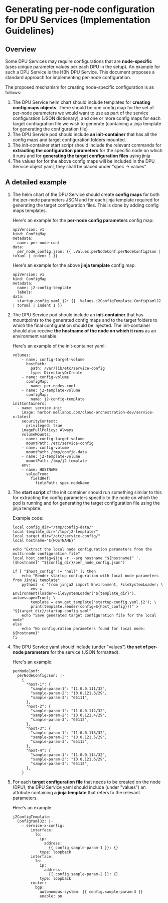 # Generating per-node configuration for DPU Services (Implementation Guidelines)

## Overview
Some DPU Services may require configurations that are **node-specific** (uses unique parameter values per each DPU in the setup). An example for such a DPU Service is the HBN DPU Service.
This document proposes a standard approach for implementing per-node configuration.

The proposed mechanism for creating node-specific configuration is as follows:

1. The DPU Service helm chart should include templates for **creating config maps objects**. There should be one config map for the set of per-node parameters we would want to use as part of the service configuration (JSON dictionary), and one or more config maps for each target confiugration file we wish to generate (containing a jinja template for generating the configuration file)
2. The DPU Service pod should include **an init-container** that has all the config maps and target configuration folders mounted. 
3. The init-container start script should include the relevant commands for **extracting the configuration parameters** for the specific node on which it runs and for **generating the target configuration files** using jinja
4. The values for for the above config maps will be included in the DPU Service object yaml, they shall be placed under "spec -> values"

## A detailed example

1. The helm chart of the DPU Service should create **config maps** for both the per-node parameters JSON and for each jinja template required for generating the target configuration files. This is done by adding config maps templates.
   
    Here's an example for the **per-node config parameters** config map:
    
    ```
    apiVersion: v1
    kind: ConfigMap
    metadata:
      name: per-node-conf
    data:
      per_node_config.json: {{ .Values.perNodeConf.perNodeConfigJson | toYaml | indent 1 }}
    ```

    Here's an example for the above **jinja template** config map:
    
    ```
    apiVersion: v1
    kind: ConfigMap
    metadata:
      name: j2-config-template
      labels:
    data:
      startup-config.yaml.j2: {{ .Values.j2ConfigTemplate.ConfigYamlJ2 | toYaml | indent 1 }}
    ```

2. The DPU Service pod should include an **init-container** that has mountpoints to the generated config maps and to the target folders to which the final configuration should be injected. The init-container should also receive **the hostname of the node on which it runs** as an environment variable.

    Here's an example of the init-container yaml:
    ```
    volumes:
        - name: config-target-volume
          hostPath:
            path: /var/lib/etc/service-config
            type: DirectoryOrCreate
        - name: config-volume
          configMap:
            name: per-nodes-conf
        - name: j2-template-volume
          configMap:
            name: j2-config-template
    initContainers:
      - name: service-init
        image: harbor.mellanox.com/cloud-orchestration-dev/service-x:latest
        securityContext:
          privileged: true
        imagePullPolicy: Always
        volumeMounts:
        - name: config-target-volume
          mountPath: /etc/service-config
        - name: config-volume
          mountPath: /tmp/config-data
        - name: j2-template-volume
          mountPath: /tmp/j2-template
        env:
        - name: HOSTNAME
          valueFrom:
            fieldRef:
              fieldPath: spec.nodeName
    ```

3. The **start script** of the init container should run something similar to this for extracting the config parameters specific to the node on which the pod is running and for generating the target configuration file using the jinja template.

    Example code:

    ```
    local config_dir="/tmp/config-data/"
    local template_dir="/tmp/j2-template/"
    local target_dir="/etc/service-config/"
    local hostname="${HOSTNAME}"

    echo "Extract the local node configuration parameters from the multi-node configuration file"
    local host_config=$(jq -r --arg hostname "${hostname}" '.[$hostname]' "${config_dir}/per_node_config.json")

    if [ "$host_config" != "null" ]; then
        echo "Render startup configuration with local node parameters from Jinja2 template"
        python3 -c "from jinja2 import Environment, FileSystemLoader; \
            env = Environment(loader=FileSystemLoader('${template_dir}'), autoescape=True); \
            template = env.get_template('startup-config.yaml.j2'); \
            print(template.render(config=${host_config}))" > "${target_dir}/startup-config.yaml"
        echo "Save generated target configuration file for the local node"
    else
        echo "No configuration parameters found for local node: ${hostname}"
    fi
    ```
    
  4. The DPU Service yaml should include (under "values") **the set of per-node parameters** for the service (JSON formatted).

      Here's an example:

      ```
      perNodeConf:
        perNodeConfigJson: |-
          {
            "host-1": {
              "sample-param-1": "11.0.0.111/32",
              "sample-param-2": "10.0.121.3/29",
              "sample-param-3": "65111",
            },
            "host-2": {
              "sample-param-1": "11.0.0.112/32",
              "sample-param-2": "10.0.121.4/29",
              "sample-param-3": "65112",
            },
            "host-3": {
              "sample-param-1": "11.0.0.113/32",
              "sample-param-2": "10.0.121.5/29",
              "sample-param-3": "65113",
            },
            "host-4": {
              "sample-param-1": "11.0.0.114/32",
              "sample-param-2": "10.0.121.6/29",
              "sample-param-3": "65114",
            },
          }
      ```
   
5. For each **target configuration file** that needs to be created on the node (DPU), the DPU Service yaml should include (under "values") an attribute containing **a jinja template** that refers to the relevant parameters.

    Here's an example:    

    ```
    j2ConfigTemplate:
      ConfigYamlJ2: |-
        - service-x-config:
            interface:
              lo:
                ip:
                  address:
                    {{ config.sample-param-1 }}: {}
                type: loopback
            interface:
              lo:
                ip:
                  address:
                    {{ config.sample-param-2 }}: {}
                type: loopback
            router:
              bgp:
                autonomous-system: {{ config.sample-param-3 }}
                enable: on
    ```   

